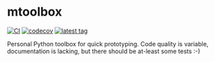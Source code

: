 # mtoolbox

[![CI][ci-badge]][ci-url]
[![codecov][cov-badge]][cov-url]
[![latest tag][tag-badge]][tag-url]

Personal Python toolbox for quick prototyping.
Code quality is variable, documentation is lacking, but there should be at-least some tests :-)

[ci-badge]: https://github.com/maxmouchet/mtoolbox/workflows/CI/badge.svg
[ci-url]: https://github.com/maxmouchet/mtoolbox/actions?query=workflow%3ACI

[cov-badge]: https://codecov.io/gh/maxmouchet/mtoolbox/branch/master/graph/badge.svg
[cov-url]: https://codecov.io/gh/maxmouchet/mtoolbox

[tag-badge]: https://img.shields.io/github/v/tag/maxmouchet/mtoolbox?label=latest
[tag-url]: https://github.com/maxmouchet/mtoolbox/releases
